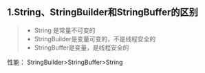 ## 1.String、StringBuilder和StringBuffer的区别
>* String 是常量不可变的
>* StringBuilder是变量可变的，不是线程安全的
>* StringBuffer是变量，是线程安全的

性能： StringBuilder>StringBuffer>String
